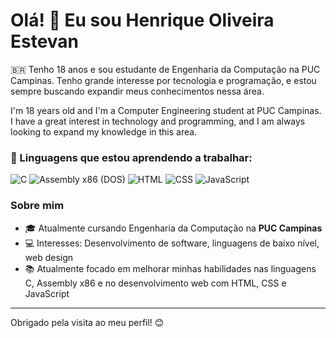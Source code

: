 # Olá! 👋 Eu sou Henrique Oliveira Estevan 

🇧🇷 Tenho 18 anos e sou estudante de Engenharia da Computação na PUC Campinas. Tenho grande interesse por tecnologia e programação, e estou sempre buscando expandir meus conhecimentos nessa área.

I'm 18 years old and I'm a Computer Engineering student at PUC Campinas. I have a great interest in technology and programming, and I am always looking to expand my knowledge in this area.

### 🚀 Linguagens que estou aprendendo a trabalhar:

![C](https://img.shields.io/badge/-C-A8B9CC?logo=c&logoColor=white)
![Assembly x86 (DOS)](https://img.shields.io/badge/-Assembly-007AAC?logo=assembler&logoColor=white)
![HTML](https://img.shields.io/badge/-HTML5-E34F26?logo=html5&logoColor=white)
![CSS](https://img.shields.io/badge/-CSS3-1572B6?logo=css3&logoColor=white)
![JavaScript](https://img.shields.io/badge/-JavaScript-F7DF1E?logo=javascript&logoColor=black)

### Sobre mim

- 🎓 Atualmente cursando Engenharia da Computação na **PUC Campinas**
- 💻 Interesses: Desenvolvimento de software, linguagens de baixo nível, web design
- 📚 Atualmente focado em melhorar minhas habilidades nas linguagens C, Assembly x86 e no desenvolvimento web com HTML, CSS e JavaScript

---

Obrigado pela visita ao meu perfil! 😊

